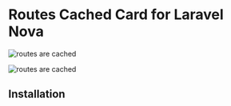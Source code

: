 # Routes Cached Card for Laravel Nova

![routes are cached](https://user-images.githubusercontent.com/15817188/44622904-7ad6a380-a87f-11e8-8c42-553818de74cb.png)

![routes are cached](https://user-images.githubusercontent.com/15817188/44622903-7ad6a380-a87f-11e8-85ca-ba8220d57731.png)

## Installation
